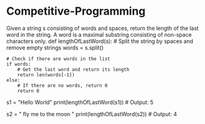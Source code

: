 # Competitive-Programming
Given a string s consisting of words and spaces, return the length of the last word in the string. A word is a maximal substring consisting of non-space characters only.
def lengthOfLastWord(s):
    # Split the string by spaces and remove empty strings
    words = s.split()
    
    # Check if there are words in the list
    if words:
        # Get the last word and return its length
        return len(words[-1])
    else:
        # If there are no words, return 0
        return 0

s1 = "Hello World"
print(lengthOfLastWord(s1))  # Output: 5

s2 = "   fly me   to   the moon  "
print(lengthOfLastWord(s2))  # Output: 4
